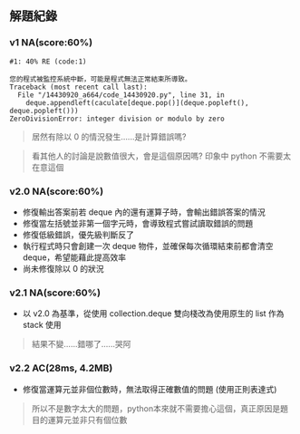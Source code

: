 ## 解題紀錄
### v1 NA(score:60%)
```text
#1: 40% RE (code:1)

您的程式被監控系統中斷，可能是程式無法正常結束所導致。
Traceback (most recent call last):
  File "/14430920_a664/code_14430920.py", line 31, in 
    deque.appendleft(caculate[deque.pop()](deque.popleft(), deque.popleft()))
ZeroDivisionError: integer division or modulo by zero
```
> 居然有除以 0 的情況發生......是計算錯誤嗎?

> 看其他人的討論是說數值很大，會是這個原因嗎? 印象中 python 不需要太在意這個

### v2.0 NA(score:60%)
- 修復輸出答案前若 deque 內的還有運算子時，會輸出錯誤答案的情況
- 修復當左括號並非第一個字元時，會導致程式嘗試讀取錯誤的問題
- 修復低級錯誤，優先級判斷反了
- 執行程式時只會創建一次 deque 物件，並確保每次循環結束前都會清空 deque，希望能藉此提高效率
- 尚未修復除以 0 的狀況

### v2.1 NA(score:60%)
- 以 v2.0 為基準，從使用 collection.deque 雙向棧改為使用原生的 list 作為 stack 使用
> 結果不變......錯哪了......哭阿

### v2.2 AC(28ms, 4.2MB)
- 修復當運算元並非個位數時，無法取得正確數值的問題 (使用正則表達式)
> 所以不是數字太大的問題，python本來就不需要擔心這個，真正原因是題目的運算元並非只有個位數